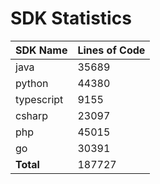 # SDK Statistics

| SDK Name | Lines of Code |
| -------- | ------------- |
| java | 35689 |
| python | 44380 |
| typescript | 9155 |
| csharp | 23097 |
| php | 45015 |
| go | 30391 |
| **Total** | 187727 |
